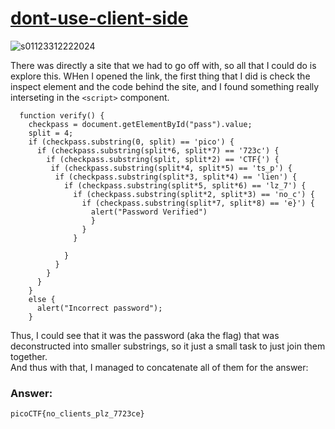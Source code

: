 # <a href="https://play.picoctf.org/practice/challenge/66">dont-use-client-side</a>

![s01123312222024](https://a.okmd.dev/md/67671a2d2a585.png)

There was directly a site that we had to go off with, so all that I could do is explore this. WHen I opened the link, the first  thing that I did is check the inspect element and the code behind the site, and I found something really interseting in the `<script>` component.
```
  function verify() {
    checkpass = document.getElementById("pass").value;
    split = 4;
    if (checkpass.substring(0, split) == 'pico') {
      if (checkpass.substring(split*6, split*7) == '723c') {
        if (checkpass.substring(split, split*2) == 'CTF{') {
         if (checkpass.substring(split*4, split*5) == 'ts_p') {
          if (checkpass.substring(split*3, split*4) == 'lien') {
            if (checkpass.substring(split*5, split*6) == 'lz_7') {
              if (checkpass.substring(split*2, split*3) == 'no_c') {
                if (checkpass.substring(split*7, split*8) == 'e}') {
                  alert("Password Verified")
                  }
                }
              }
      
            }
          }
        }
      }
    }
    else {
      alert("Incorrect password");
    }
```

Thus, I could see that it was the password (aka the flag) that was deconstructed into smaller substrings, so it just a small task to just join them together.<br>
And thus with that, I managed to concatenate all of them for the answer:

### Answer:
```
picoCTF{no_clients_plz_7723ce}
```